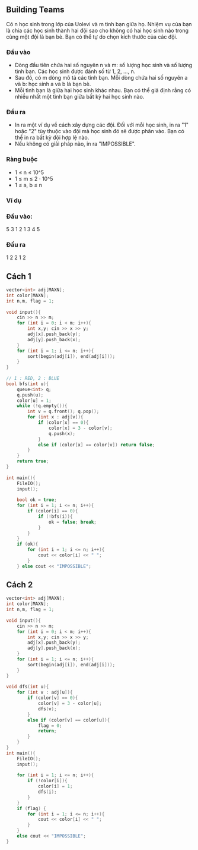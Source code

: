 ## Building Teams
Có n học sinh trong lớp của Uolevi và m tình bạn giữa họ. Nhiệm vụ của bạn là chia các học sinh thành hai đội sao cho không có hai học sinh nào trong cùng một đội là bạn bè. Bạn có thể tự do chọn kích thước của các đội.

### Đầu vào
- Dòng đầu tiên chứa hai số nguyên n và m: số lượng học sinh và số lượng tình bạn. Các học sinh được đánh số từ 1, 2, ..., n.
- Sau đó, có m dòng mô tả các tình bạn. Mỗi dòng chứa hai số nguyên a và b: học sinh a và b là bạn bè.
- Mỗi tình bạn là giữa hai học sinh khác nhau. Bạn có thể giả định rằng có nhiều nhất một tình bạn giữa bất kỳ hai học sinh nào.

### Đầu ra
- In ra một ví dụ về cách xây dựng các đội. Đối với mỗi học sinh, in ra "1" hoặc "2" tùy thuộc vào đội mà học sinh đó sẽ được phân vào. Bạn có thể in ra bất kỳ đội hợp lệ nào.
- Nếu không có giải pháp nào, in ra "IMPOSSIBLE".

### Ràng buộc
- 1 ≤ n ≤ 10^5
- 1 ≤ m ≤ 2 ⋅ 10^5
- 1 ≤ a, b ≤ n
### Ví dụ
### Đầu vào:
5 3
1 2
1 3
4 5

### Đầu ra
1 2 2 1 2

## Cách 1
```cpp
vector<int> adj[MAXN];
int color[MAXN];
int n,m, flag = 1;
 
void input(){
    cin >> n >> m;
    for (int i = 0; i < m; i++){
        int x,y; cin >> x >> y;
        adj[x].push_back(y);
        adj[y].push_back(x);
    }
    for (int i = 1; i <= n; i++){
        sort(begin(adj[i]), end(adj[i]));
    }
}
 
// 1 : RED, 2 : BLUE
bool bfs(int u){
    queue<int> q;
    q.push(u);
    color[u] = 1;
    while (!q.empty()){
        int v = q.front(); q.pop();
        for (int x : adj[v]){
            if (color[x] == 0){
                color[x] = 3 - color[v];
                q.push(x);
            }
            else if (color[x] == color[v]) return false;
        }
    }
    return true;
}
 
int main(){
    FileIO();
    input();
 
    bool ok = true;
    for (int i = 1; i <= n; i++){
        if (color[i] == 0){
            if (!bfs(i)){
                ok = false; break;
            }
        }
    }
    if (ok){
        for (int i = 1; i <= n; i++){
            cout << color[i] << " ";
        }
    } else cout << "IMPOSSIBLE";
```
## Cách 2
```cpp
vector<int> adj[MAXN];
int color[MAXN];
int n,m, flag = 1;
 
void input(){
    cin >> n >> m;
    for (int i = 0; i < m; i++){
        int x,y; cin >> x >> y;
        adj[x].push_back(y);
        adj[y].push_back(x);
    }
    for (int i = 1; i <= n; i++){
        sort(begin(adj[i]), end(adj[i]));
    }
}
 
void dfs(int u){ 
    for (int v : adj[u]){
        if (color[v] == 0){
            color[v] = 3 - color[u];
            dfs(v);
        }
        else if (color[v] == color[u]){
            flag = 0;
            return;
        }
    }
}
int main(){
    FileIO();
    input();
 
    for (int i = 1; i <= n; i++){
        if (!color[i]){
            color[i] = 1;
            dfs(i);
        }
    }
    if (flag) {
        for (int i = 1; i <= n; i++){
            cout << color[i] << " ";
        }
    }
    else cout << "IMPOSSIBLE";
}
```
